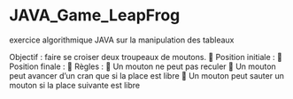 # JAVA_Game_LeapFrog

exercice algorithmique JAVA sur la manipulation des tableaux

Objectif : faire se croiser deux troupeaux de moutons.
 Position initiale :
 Position finale :
 Règles :
 Un mouton ne peut pas reculer
 Un mouton peut avancer d’un cran que si la place est libre
 Un mouton peut sauter un mouton si la place suivante est libre
